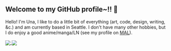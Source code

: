 ## Welcome to my GitHub profile~!! :revolving_hearts:

Hello! I'm Una, I like to do a little bit of everything (art, code, design, writing, &c.) and am currently based in Seattle.
I don't have many other hobbies, but I do enjoy a good anime/manga/LN (see my profile on [MAL](https://myanimelist.net/profile/unasareyou)).

<a href="https://github.com/anuraghazra/github-readme-stats">
  <img align="center" src="https://github-readme-stats.vercel.app/api?username=una-ada&hide_title=true&show_icons=true" />
</a>
<a href="https://github.com/anuraghazra/github-readme-stats">
  <img align="center" src="https://github-readme-stats.vercel.app/api/top-langs/?username=una-ada&langs_count=6&layout=compact" />
</a>
<br />
